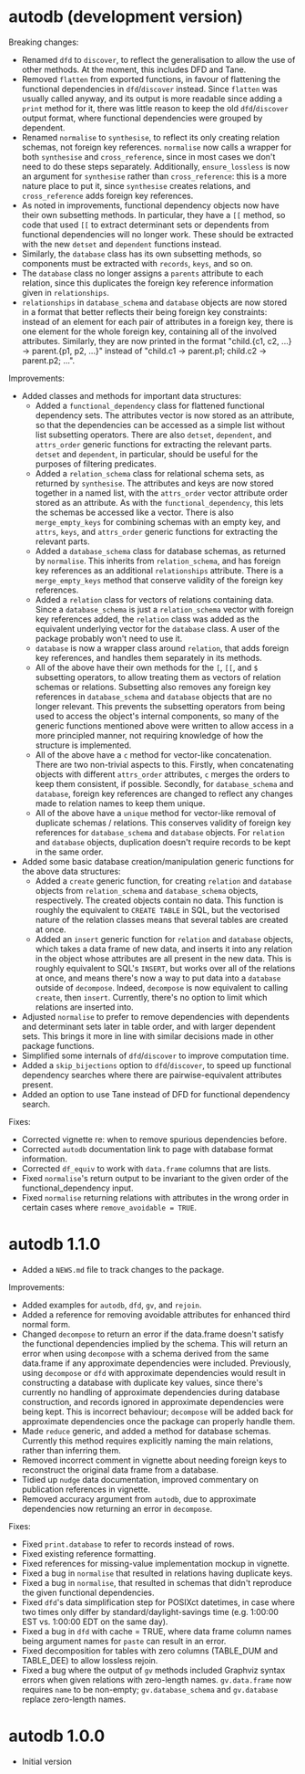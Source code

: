 # autodb (development version)

Breaking changes:

* Renamed `dfd` to `discover`, to reflect the generalisation to allow the use of other methods. At the moment, this includes DFD and Tane.
* Removed `flatten` from exported functions, in favour of flattening the functional dependencies in `dfd`/`discover` instead. Since `flatten` was usually called anyway, and its output is more readable since adding a `print` method for it, there was little reason to keep the old `dfd`/`discover` output format, where functional dependencies were grouped by dependent.
* Renamed `normalise` to `synthesise`, to reflect its only creating relation schemas, not foreign key references. `normalise` now calls a wrapper for both `synthesise` and `cross_reference`, since in most cases we don't need to do these steps separately. Additionally, `ensure_lossless` is now an argument for `synthesise` rather than `cross_reference`: this is a more nature place to put it, since `synthesise` creates relations, and `cross_reference` adds foreign key references.
* As noted in improvements, functional dependency objects now have their own subsetting methods. In particular, they have a `[[` method, so code that used `[[` to extract determinant sets or dependents from functional dependencies will no longer work. These should be extracted with the new `detset` and `dependent` functions instead.
* Similarly, the `database` class has its own subsetting methods, so components must be extracted with `records`, `keys`, and so on.
* The `database` class no longer assigns a `parents` attribute to each relation, since this duplicates the foreign key reference information given in `relationships`.
* `relationships` in `database_schema` and `database` objects are now stored in a format that better reflects their being foreign key constraints: instead of an element for each pair of attributes in a foreign key, there is one element for the whole foreign key, containing all of the involved attributes. Similarly, they are now printed in the format "child.{c1, c2, ...} -> parent.{p1, p2, ...}" instead of "child.c1 -> parent.p1; child.c2 -> parent.p2; ...".

Improvements:

* Added classes and methods for important data structures:
    * Added a `functional_dependency` class for flattened functional dependency sets. The attributes vector is now stored as an attribute, so that the dependencies can be accessed as a simple list without list subsetting operators. There are also `detset`, `dependent`, and `attrs_order` generic functions for extracting the relevant parts. `detset` and `dependent`, in particular, should be useful for the purposes of filtering predicates.
    * Added a `relation_schema` class for relational schema sets, as returned by `synthesise`. The attributes and keys are now stored together in a named list, with the `attrs_order` vector attribute order stored as an attribute. As with the `functional_dependency`, this lets the schemas be accessed like a vector. There is also `merge_empty_keys` for combining schemas with an empty key, and `attrs`, `keys`, and `attrs_order` generic functions for extracting the relevant parts.
    * Added a `database_schema` class for database schemas, as returned by `normalise`. This inherits from `relation_schema`, and has foreign key references as an additional `relationships` attribute. There is a `merge_empty_keys` method that conserve validity of the foreign key references.
    * Added a `relation` class for vectors of relations containing data. Since a `database_schema` is just a `relation_schema` vector with foreign key references added, the `relation` class was added as the equivalent underlying vector for the `database` class. A user of the package probably won't need to use it.
    * `database` is now a wrapper class around `relation`, that adds foreign key references, and handles them separately in its methods.
    * All of the above have their own methods for the `[`, `[[`, and `$` subsetting operators, to allow treating them as vectors of relation schemas or relations. Subsetting also removes any foreign key references in `database_schema` and `database` objects that are no longer relevant. This prevents the subsetting operators from being used to access the object's internal components, so many of the generic functions mentioned above were written to allow access in a more principled manner, not requiring knowledge of how the structure is implemented.
    * All of the above have a `c` method for vector-like concatenation. There are two non-trivial aspects to this. Firstly, when concatenating objects with different `attrs_order` attributes, `c` merges the orders to keep them consistent, if possible. Secondly, for `database_schema` and `database`, foreign key references are changed to reflect any changes made to relation names to keep them unique.
    * All of the above have a `unique` method for vector-like removal of duplicate schemas / relations. This conserves validity of foreign key references for `database_schema` and `database` objects. For `relation` and `database` objects, duplication doesn't require records to be kept in the same order.
* Added some basic database creation/manipulation generic functions for the above data structures:
    * Added a `create` generic function, for creating `relation` and `database` objects from `relation_schema` and `database_schema` objects, respectively. The created objects contain no data. This function is roughly the equivalent to `CREATE TABLE` in SQL, but the vectorised nature of the relation classes means that several tables are created at once.
    * Added an `insert` generic function for `relation` and `database` objects, which takes a data frame of new data, and inserts it into any relation in the object whose attributes are all present in the new data. This is roughly equivalent to SQL's `INSERT`, but works over all of the relations at once, and means there's now a way to put data into a `database` outside of `decompose`. Indeed, `decompose` is now equivalent to calling `create`, then `insert`. Currently, there's no option to limit which relations are inserted into.
* Adjusted `normalise` to prefer to remove dependencies with dependents and determinant sets later in table order, and with larger dependent sets. This brings it more in line with similar decisions made in other package functions.
* Simplified some internals of `dfd`/`discover` to improve computation time.
* Added a `skip_bijections` option to `dfd`/`discover`, to speed up functional dependency searches where there are pairwise-equivalent attributes present.
* Added an option to use Tane instead of DFD for functional dependency search.

Fixes:

* Corrected vignette re: when to remove spurious dependencies before.
* Corrected `autodb` documentation link to page with database format information.
* Corrected `df_equiv` to work with `data.frame` columns that are lists.
* Fixed `normalise`'s return output to be invariant to the given order of the functional_dependency input.
* Fixed `normalise` returning relations with attributes in the wrong order in certain cases where `remove_avoidable = TRUE`.

# autodb 1.1.0

* Added a `NEWS.md` file to track changes to the package.

Improvements:

* Added examples for `autodb`, `dfd`, `gv`, and `rejoin`.
* Added a reference for removing avoidable attributes for enhanced third normal
form.
* Changed `decompose` to return an error if the data.frame doesn't satisfy the functional dependencies implied by the schema. This will return an error when using `decompose` with a schema derived from the same data.frame if any approximate dependencies were included. Previously, using `decompose` or `dfd` with approximate dependencies would result in constructing a database with duplicate key values, since there's currently no handling of approximate dependencies during database construction, and records ignored in approximate dependencies were being kept. This is incorrect behaviour; `decompose` will be added back for approximate dependencies once the package can properly handle them.
* Made `reduce` generic, and added a method for database schemas. Currently this method requires explicitly naming the main relations, rather than inferring them.
* Removed incorrect comment in vignette about needing foreign keys to reconstruct the original data frame from a database.
* Tidied up `nudge` data documentation, improved commentary on publication references in vignette.
* Removed accuracy argument from `autodb`, due to approximate dependencies now returning an error in `decompose`.

Fixes:

* Fixed `print.database` to refer to records instead of rows.
* Fixed existing reference formatting.
* Fixed references for missing-value implementation mockup in vignette.
* Fixed a bug in `normalise` that resulted in relations having duplicate keys.
* Fixed a bug in `normalise`, that resulted in schemas that didn't reproduce the given functional dependencies.
* Fixed `dfd`'s data simplification step for POSIXct datetimes, in case where two times only differ by standard/daylight-savings time (e.g. 1:00:00 EST vs. 1:00:00 EDT on the same day).
* Fixed a bug in `dfd` with cache = TRUE, where data frame column names being argument names for `paste` can result in an error.
* Fixed decomposition for tables with zero columns (TABLE_DUM and TABLE_DEE) to allow lossless rejoin.
* Fixed a bug where the output of `gv` methods included Graphviz syntax errors when given relations with zero-length names. `gv.data.frame` now requires `name` to be non-empty; `gv.database_schema` and `gv.database` replace zero-length names.

# autodb 1.0.0

* Initial version
